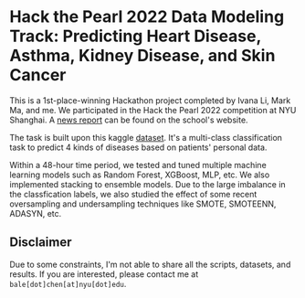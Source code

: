 # Hack the Pearl 2022 Data Modeling Track: Predicting Heart Disease, Asthma, Kidney Disease, and Skin Cancer

This is a 1st-place-winning Hackathon project completed by Ivana Li, Mark Ma, and me. We participated in the Hack the Pearl 2022 competition at NYU Shanghai. A [news report](https://shanghai.nyu.edu/news/nyu-shanghai-hosts-virtual-hackathon-during-citywide-lockdown) can be found on the school's website.

The task is built upon this kaggle [dataset](https://www.kaggle.com/datasets/kamilpytlak/personal-key-indicators-of-heart-disease). It's a multi-class classification task to predict 4 kinds of diseases based on patients' personal data.

Within a 48-hour time period, we tested and tuned multiple machine learning models such as Random Forest, XGBoost, MLP, etc. We also implemented stacking to ensemble models. Due to the large imbalance in the classfication labels, we also studied the effect of some recent oversampling and undersampling techniques like SMOTE, SMOTEENN, ADASYN, etc. 

## Disclaimer
Due to some constraints, I'm not able to share all the scripts, datasets, and results. If you are interested, please contact me at `bale[dot]chen[at]nyu[dot]edu`.
